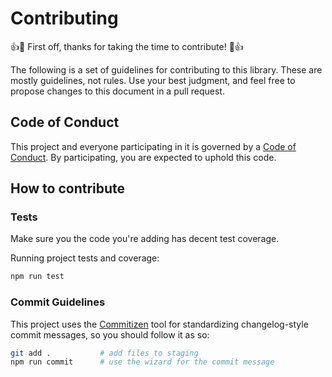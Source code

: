 # Contributing

:+1::tada: First off, thanks for taking the time to contribute! :tada::+1:

The following is a set of guidelines for contributing to this library.
These are mostly guidelines, not rules. Use your best judgment, and feel free to propose changes to this document in a pull request.

## Code of Conduct

This project and everyone participating in it is governed by a [Code of Conduct](./CODE_OF_CONDUCT.md). By participating, you are expected to uphold this code.

## How to contribute

<!-- TODO -->

### Tests

Make sure you the code you're adding has decent test coverage.

Running project tests and coverage:

```bash
npm run test
```

### Commit Guidelines

This project uses the [Commitizen](https://github.com/commitizen/cz-cli) tool
for standardizing changelog-style commit messages, so you should follow it as
so:

```bash
git add .           # add files to staging
npm run commit      # use the wizard for the commit message
```
